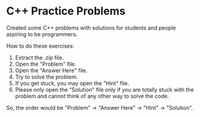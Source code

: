 # C++ Practice Problems
Created some C++ problems with solutions for students and people aspiring to be programmers.

How to do these exercises:
1. Extract the .zip file.
2. Open the "Problem" file.
3. Open the "Answer Here" file.
4. Try to solve the problem.
5. If you get stuck, you may open the "Hint" file.
6. Please only open the "Solution" file only if you are totally stuck with the problem and cannot think of any other way to solve the code.

So, the order would be "Problem" -> "Answer Here" -> "Hint" -> "Solution".
